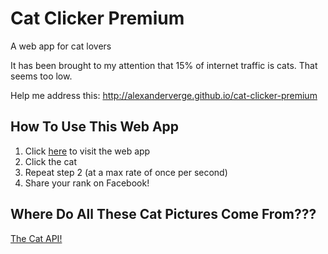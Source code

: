 # Cat Clicker Premium
A web app for cat lovers

It has been brought to my attention that 15% of internet traffic is cats. That seems too low.

Help me address this: http://alexanderverge.github.io/cat-clicker-premium

## How To Use This Web App
1. Click [here](http://alexanderverge.github.io/cat-clicker-premium) to visit the web app
2. Click the cat
3. Repeat step 2 (at a max rate of once per second)
4. Share your rank on Facebook!

## Where Do All These Cat Pictures Come From???
[The Cat API!](http://thecatapi.com/)
